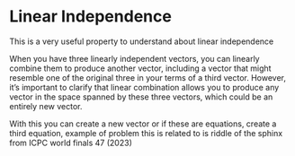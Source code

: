 # Linear Independence

This is a very useful property to understand about linear independence

When you have three linearly independent vectors, you can linearly combine them to produce another vector, including a vector that might resemble one of the original three in your terms of a third vector.  However, it’s important to clarify that linear combination allows you to produce any vector in the space spanned by these three vectors, which could be an entirely new vector.

With this you can create a new vector or if these are equations, create a third equation, example of problem this is related to is riddle of the sphinx from ICPC world finals 47 (2023)